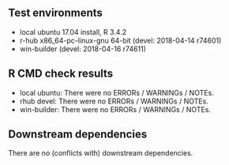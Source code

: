 ## Test environments

  * local ubuntu 17.04 install, R 3.4.2
  * r-hub x86_64-pc-linux-gnu 64-bit (devel: 2018-04-14 r74601)
  * win-builder (devel: 2018-04-16 r74611)

## R CMD check results

  * local ubuntu: There were no ERRORs / WARNINGs / NOTEs.
  * rhub devel: There were no ERRORs / WARNINGs / NOTEs.
  * win-builder: There were no ERRORs / WARNINGs / NOTEs.

## Downstream dependencies

There are no (conflicts with) downstream dependencies.
